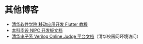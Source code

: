 # 其他博客

- [清华软件学院 移动应用开发 Flutter 教程](https://thu-mobile-dev.github.io/book/)
- [本科毕设 NIPC 开发板文档](https://nipc-project.github.io/Book/)
- [清华电子系 Verilog Online Judge 平台文档](http://166.111.223.64:9999)（清华校园网环境访问）
